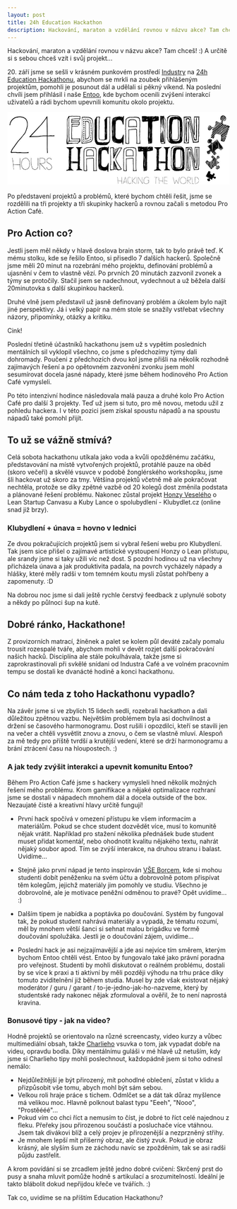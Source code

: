 ```yaml
---
layout: post
title: 24h Education Hackathon 
description: Hackování, maraton a vzdělání rovnou v názvu akce? Tam chceš! :) A určitě si s sebou chceš vzít i svůj projekt
---
```


Hackování, maraton a vzdělání rovnou v názvu akce? Tam chceš! :) A určitě si s sebou chceš vzít i svůj projekt...

20\. září jsme se sešli v krásném punkovém prostředí [Industry](http://industrabrno.cz) na [24h Education Hackathonu](http://eduhackcz.weebly.com), abychom se mrkli na zoubek přihlášeným projektům, pomohli je posunout dál a udělali si pěkný víkend. Na poslední chvíli jsem přihlásil i naše [Entoo](http://www.entoo.cz), kde bychom ocenili zvýšení interakcí uživatelů a rádi bychom upevnili komunitu okolo projektu.

<img src="../images/24h-education-hackathon.jpg" alt="24h Education Hackathon" class="img-responsive">

Po představení projektů a problémů, které bychom chtěli řešit, jsme se rozdělili na tři projekty a tři skupinky hackerů a rovnou začali s metodou Pro Action Café.

## Pro Action co?

Jestli jsem měl někdy v hlavě doslova brain storm, tak to bylo právě teď. K mému stolku, kde se řešilo Entoo, si přisedlo 7 dalších hackerů. Společně jsme měli 20 minut na rozebrání mého projektu, definování problémů a ujasnění v čem to vlastně vězí. Po prvních 20 minutách zazvonil zvonek a týmy se protočily. Stačil jsem se nadechnout, vydechnout a už běžela další 20minutovka s další skupinkou hackerů.

Druhé vlně jsem představil už jasně definovaný problém a úkolem bylo najít jiné perspektivy. Já i velký papír na mém stole se snažily vstřebat všechny názory, připomínky, otázky a kritiku.

Cink!

Poslední třetině účastníků hackathonu jsem už s vypětím posledních mentálních sil vyklopil všechno, co jsme s předchozímy týmy dali dohromady. Poučeni z předchozích dvou kol jsme přišli na několik rozhodně zajímavých řešení a po opětovném zazvonění zvonku jsem mohl sesumírovat docela jasné nápady, které jsme během hodinového Pro Action Café vymysleli.

Po této intenzivní hodince následovala malá pauza a druhé kolo Pro Action Café pro další 3 projekty. Teď už jsem si tuto, pro mě novou, metodu užil z pohledu hackera. I v této pozici jsem získal spoustu nápadů a na spoustu nápadů také pomohl přijít.

## To už se vážně stmívá?

Celá sobota hackathonu utíkala jako voda a kvůli opožděnému začátku, představování na místě vytvořených projektů, protáhlé pauze na oběd (skoro večeři) a skvělé vsuvce v podobě žonglérského workshopíku, jsme šli hackovat už skoro za tmy. Většina projektů včetně mě ale pokračovat nechtěla, protože se díky zpětné vazbě od 20 kolegů dost změnila podstata a plánované řešení problému. Nakonec zůstal projekt [Honzy Veselého](http://vese.ly/) o Lean Startup Canvasu a Kuby Lance o spolubydlení - Klubydlet.cz (online snad již brzy).

### Klubydlení + únava = hovno v lednici

Ze dvou pokračujících projektů jsem si vybral řešení webu pro Klubydlení. Tak jsem sice přišel o zajímavé artistické vystoupení Honzy o Lean přístupu, ale srandy jsme si taky užili víc než dost. S pozdní hodinou už na všechny přicházela únava a jak produktivita padala, na povrch vycházely nápady a hlášky, které měly radši v tom temném koutu mysli zůstat pohřbeny a zapomenuty. :D

Na dobrou noc jsme si dali ještě rychle čerstvý feedback z uplynulé soboty a někdy po půlnoci šup na kutě.

## Dobré ránko, Hackathone!

Z provizorních matrací, žíněnek a palet se kolem půl deváté začaly pomalu trousit rozespalé tváře, abychom mohli v devět rozjet další pokračování našich hacků. Disciplína ale stále pokulhávala, takže jsme si zaprokrastinovali při svkělé snídani od Industra Café a ve volném pracovním tempu se dostali ke dvanácté hodině a konci hackathonu.

## Co nám teda z toho Hackathonu vypadlo?

Na závěr jsme si ve zbylích 15 lidech sedli, rozebrali hackathon a dali důležitou zpětnou vazbu. Největším problémem byla asi dochvilnost a držení se časového harmonogramu. Dost rušili i opozdilci, kteří se stavili jen na večer a chtěli vysvětlit znovu a znovu, o čem se vlastně mluví. Alespoň za mě tedy pro příště tvrdší a krutější vedení, které se drží harmonogramu a brání ztrácení času na hloupostech. :)

### A jak tedy zvýšit interakci a upevnit komunitu Entoo?

Během Pro Action Café jsme s hackery vymysleli hned několik možných řešení mého problému. Krom gamifikace a nějaké optimalizace rozhraní jsme se dostali v nápadech mnohem dál a docela outside of the box. Nezaujaté čisté a kreativní hlavy určitě fungují!

* První hack spočívá v omezení přístupu ke všem informacím a materiálům. Pokud se chce student dozvědět více, musí to komunitě nějak vrátit. Například pro stažení několika přednášek bude student muset přidat komentář, nebo ohodnotit kvalitu nějakého textu, nahrát nějaký soubor apod. Tím se zvýší interakce, na druhou stranu i balast. Uvidíme...

* Stejně jako první nápad je tento inspirován [VŠE Borcem](http://www.vseborec.cz/), kde si mohou studenti dobít peněženku na svém účtu a dobrovolně potom přispívat těm kolegům, jejichž materiály jim pomohly ve studiu. Všechno je dobrovolné, ale je motivace peněžní odměnou to pravé? Opět uvidíme... :)

* Dalším tipem je nabídka a poptávka po doučování. Systém by fungoval tak, že pokud student nahrává materiály a vypadá, že tématu rozumí, měl by mnohem větší šanci si sehnat malou brigádku ve formě doučování spolužáka. Jestli je o doučování zájem, uvidíme...

* Poslední hack je asi nejzajímavější a jde asi nejvíce tím směrem, kterým bychom Entoo chtěli vést. Entoo by fungovalo také jako právní poradna pro veřejnost. Studenti by mohli diskutovat o reálném problému, dostali by se více k praxi a ti aktivní by měli později výhodu na trhu práce díky tomuto zviditelnění již během studia. Musel by zde však existovat nějaký moderátor / guru / garant / to-je-jedno-jak-ho-nazveme, který by studentské rady nakonec nějak zformuloval a ověřil, že to není naprostá kravina.

### Bonusové tipy - jak na video?

Hodně projektů se orientovalo na různé screencasty, video kurzy a vůbec multimediální obsah, takže [Charlieho](http://www.charliegreenberg.net) vsuvka o tom, jak vypadat dobře na videu, opravdu bodla. Díky mentálnímu guláši v mé hlavě už netuším, kdy jsme si Charlieho tipy mohli poslechnout, každopádně jsem si toho odnesl nemálo:

* Nejdůležitější je být přirozený, mít pohodlné oblečení, zůstat v klidu a přizpůsobit vše tomu, abych mohl být sám sebou.
* Velkou roli hraje práce s tichem. Odmlčet se a dát tak důraz myšlence má velikou moc. Hlavně polknout balast typu "Eeeh", "Nooo", "Prostěééé"...
* Pokud vím co chci říct a nemusím to číst, je dobré to říct celé najednou z fleku. Přeřeky jsou přirozenou součástí a posluchače více vtáhnou. Jsem tak divákovi blíž a celý projev je přirozenější a nezprzněný střihy.
* Je mnohem lepší mít příšerný obraz, ale čistý zvuk. Pokud je obraz krásný, ale slyším šum ze záchodu navíc se zpožděním, tak se asi radši půjdu zastřelit.

A krom povídání si se zrcadlem ještě jedno dobré cvičení: Skrčený prst do pusy a snaha mluvit pomůže hodně s artikulací a srozumitelností. Ideální je takto blábolit dokud nepřijdou křeče ve tvářích. :)

Tak co, uvidíme se na příštím Education Hackathonu?